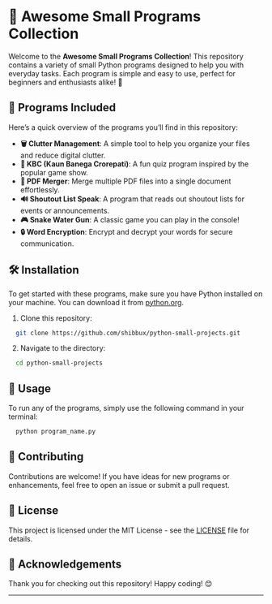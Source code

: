 # 🌟 Awesome Small Programs Collection

Welcome to the **Awesome Small Programs Collection**! This repository contains a variety of small Python programs designed to help you with everyday tasks. Each program is simple and easy to use, perfect for beginners and enthusiasts alike! 🚀

## 📂 Programs Included

Here’s a quick overview of the programs you’ll find in this repository:

- **🗑️ Clutter Management**: A simple tool to help you organize your files and reduce digital clutter.
- **🎤 KBC (Kaun Banega Crorepati)**: A fun quiz program inspired by the popular game show.
- **📄 PDF Merger**: Merge multiple PDF files into a single document effortlessly.
- **🔊 Shoutout List Speak**: A program that reads out shoutout lists for events or announcements.
- **🎮 Snake Water Gun**: A classic game you can play in the console!
- **🔒 Word Encryption**: Encrypt and decrypt your words for secure communication.

## 🛠️ Installation

To get started with these programs, make sure you have Python installed on your machine. You can download it from [python.org](https://www.python.org/downloads/).

1. Clone this repository:
```bash
  git clone https://github.com/shibbux/python-small-projects.git
```

2. Navigate to the directory:
```bash
  cd python-small-projects
```
## 📖 Usage

To run any of the programs, simply use the following command in your terminal:

```bash
  python program_name.py
```

## 🎉 Contributing

Contributions are welcome! If you have ideas for new programs or enhancements, feel free to open an issue or submit a pull request.

## 📜 License

This project is licensed under the MIT License - see the [LICENSE](LICENSE) file for details.

## 🙌 Acknowledgements

Thank you for checking out this repository! Happy coding! 😊

---

